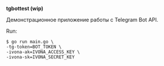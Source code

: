 **tgbottest (wip)**

Демонстрационное приложение работы с Telegram Bot API.

Run:
```
$ go run main.go \
-tg-token=BOT_TOKEN \
-ivona-ak=IVONA_ACCESS_KEY \
-ivona-sk=IVONA_SECRET_KEY
```